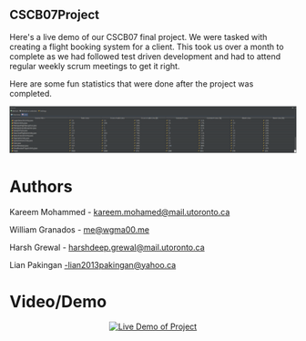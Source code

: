 CSCB07Project
-----------------------
Here's a live demo of our CSCB07 final project. We were tasked with creating a flight booking system for a client. This took us over a month to complete as we had followed test driven development and had to attend regular weekly scrum meetings to get it right.

Here are some fun statistics that were done after the project was completed.

![alt tag](https://github.com/wgma00/CSCB07Project/blob/master/statistic.png?raw=true)

Authors
===
Kareem Mohammed - kareem.mohamed@mail.utoronto.ca 

William Granados - me@wgma00.me

Harsh Grewal - harshdeep.grewal@mail.utoronto.ca

Lian Pakingan -lian2013pakingan@yahoo.ca


Video/Demo
===========

<p align="center">
  <a href="https://www.youtube.com/watch?v=7V_5gIEn70I">
  <img src="http://img.youtube.com/vi/7V_5gIEn70I/0.jpg" alt="Live Demo of Project"/>
</p>

